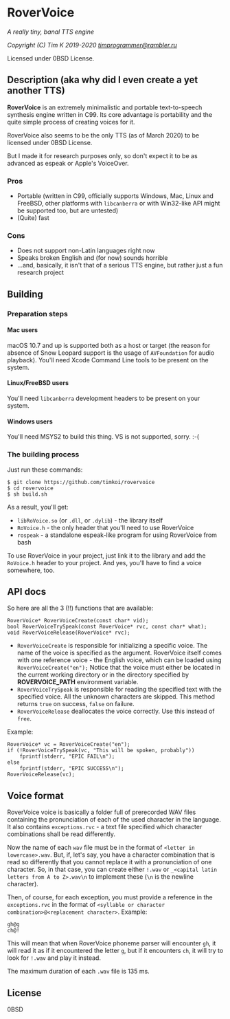 # RoverVoice

*A really tiny, banal TTS engine*

*Copyright (C) Tim K 2019-2020 <timprogrammer@rambler.ru>*

Licensed under 0BSD License.

## Description (aka why did I even create a yet another TTS)

**RoverVoice** is an extremely minimalistic and portable text-to-speech synthesis engine written in C99. Its core advantage is portability and the quite simple process of creating voices for it.

RoverVoice also seems to be the only TTS (as of March 2020) to be licensed under 0BSD License.

But I made it for research purposes only, so don't expect it to be as advanced as espeak or Apple's VoiceOver.

### Pros

* Portable (written in C99, officially supports Windows, Mac, Linux and FreeBSD, other platforms with ``libcanberra`` or with Win32-like API might be supported too, but are untested)
* (Quite) fast

### Cons

* Does not support non-Latin languages right now
* Speaks broken English and (for now) sounds horrible
* ...and, basically, it isn't that of a serious TTS engine, but rather just a fun research project

## Building
### Preparation steps
#### Mac users

macOS 10.7 and up is supported both as a host or target (the reason for absence of Snow Leopard support is the usage of ``AVFoundation`` for audio playback). You'll need Xcode Command Line tools to be present on the system.

#### Linux/FreeBSD users

You'll need ``libcanberra`` development headers to be present on your system.

#### Windows users

You'll need MSYS2 to build this thing. VS is not supported, sorry. :-(

### The building process

Just run these commands:

```
$ git clone https://github.com/timkoi/rovervoice
$ cd rovervoice
$ sh build.sh
```

As a result, you'll get:
- ``libRoVoice.so`` (or ``.dll``, or ``.dylib``) - the library itself
- ``RoVoice.h`` - the only header that you'll need to use RoverVoice
- ``rospeak`` - a standalone espeak-like program for using RoverVoice from bash

To use RoverVoice in your project, just link it to the library and add the ``RoVoice.h`` header to your project. And yes, you'll have to find a voice somewhere, too.

## API docs

So here are all the 3 (!!) functions that are available:

```
RoverVoice* RoverVoiceCreate(const char* vid);
bool RoverVoiceTrySpeak(const RoverVoice* rvc, const char* what);
void RoverVoiceRelease(RoverVoice* rvc);
```

- ``RoverVoiceCreate`` is responsible for initializing a specific voice. The name of the voice is specified as the argument. RoverVoice itself comes with one reference voice - the English voice, which can be loaded using ``RoverVoiceCreate("en");`` Notice that the voice must either be located in the current working directory or in the directory specified by **ROVERVOICE_PATH** environment variable.
- ``RoverVoiceTrySpeak`` is responsible for reading the specified text with the specified voice. All the unknown characters are skipped. This method returns ``true`` on success, ``false`` on failure.
- ``RoverVoiceRelease`` deallocates the voice correctly. Use this instead of ``free``.

Example:
```
RoverVoice* vc = RoverVoiceCreate("en");
if (!RoverVoiceTrySpeak(vc, "This will be spoken, probably"))
	fprintf(stderr, "EPIC FAIL\n");
else
	fprintf(stderr, "EPIC SUCCESS\n");
RoverVoiceRelease(vc);
```

## Voice format
RoverVoice voice is basically a folder full of prerecorded WAV files containing the pronunciation of each of the used character in the language. It also contains ``exceptions.rvc`` - a text file specified which character combinations shall be read differently.

Now the name of each ``wav`` file must be in the format of ``<letter in lowercase>.wav``. But, if, let's say, you have a character combination that is read so differently that you cannot replace it with a pronunciation of one character. So, in that case, you can create either ``!.wav`` or ``_<capital latin letters from A to Z>.wav\n`` to implement these (``\n`` is the newline character).

Then, of course, for each exception, you must provide a reference in the ``exceptions.rvc`` in the format of ``<syllable or character combination>@<replacement character>``. Example:

```
gh@g
ch@!
```

This will mean that when RoverVoice phoneme parser will encounter ``gh``, it will read it as if it encountered the letter ``g``, but if it encounters ``ch``, it will try to look for ``!.wav`` and play it instead.

The maximum duration of each ``.wav`` file is 135 ms.

## License

0BSD
